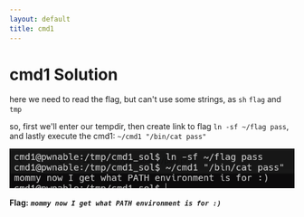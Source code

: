```yaml
---
layout: default
title: cmd1
---
```


# cmd1 Solution

here we need to read the flag, but can't use some strings, as `sh` `flag` and `tmp`

so, first we'll enter our tempdir, then create link to flag `ln -sf ~/flag pass`, and lastly execute the cmd1: `~/cmd1 "/bin/cat pass"`

![image](./images/cmd1.png)

**Flag:** ***`mommy now I get what PATH environment is for :)`***
